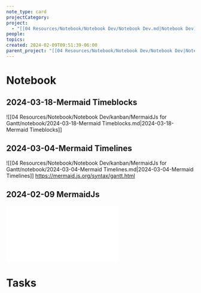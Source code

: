 ```yaml
---
note_type: card
projectCategory: 
project:
  - "[[04 Resources/Notebook/Notebook Dev/Notebook Dev.md|Notebook Dev]]"
people: 
topics: 
created: 2024-02-09T09:51:39-06:00
parent_project: "[[04 Resources/Notebook/Notebook Dev/Notebook Dev|Notebook Dev]]"
---
```

# Notebook
## 2024-03-18-Mermaid Timeblocks
 ![[04 Resources/Notebook/Notebook Dev/kanban/MermaidJs for Gantt/notebook/2024-03-18-Mermaid Timeblocks.md|2024-03-18-Mermaid Timeblocks]]
## 2024-03-04-Mermaid Timelines
 ![[04 Resources/Notebook/Notebook Dev/kanban/MermaidJs for Gantt/notebook/2024-03-04-Mermaid Timelines.md|2024-03-04-Mermaid Timelines]]
https://mermaid.js.org/syntax/gantt.html

## 2024-02-09 MermaidJs
![2024-02-09-MermaidJs](04%20Resources/Notebook/Notebook%20Dev/kanban/MermaidJs%20for%20Gantt/notebook/2024-02-09-MermaidJs.md)
# Tasks

